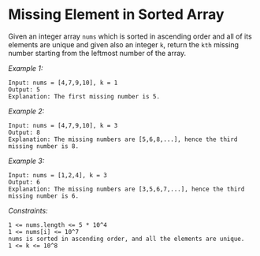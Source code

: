 # Missing Element in Sorted Array

Given an integer array `nums` which is sorted in ascending order and all of its elements are unique and given also an integer `k`, return the `kth` missing number starting from the leftmost number of the array.

*Example 1:*

    Input: nums = [4,7,9,10], k = 1
    Output: 5
    Explanation: The first missing number is 5.

*Example 2:*

    Input: nums = [4,7,9,10], k = 3
    Output: 8
    Explanation: The missing numbers are [5,6,8,...], hence the third missing number is 8.

*Example 3:*

    Input: nums = [1,2,4], k = 3
    Output: 6
    Explanation: The missing numbers are [3,5,6,7,...], hence the third missing number is 6.

*Constraints:*

    1 <= nums.length <= 5 * 10^4
    1 <= nums[i] <= 10^7
    nums is sorted in ascending order, and all the elements are unique.
    1 <= k <= 10^8
